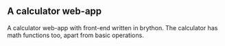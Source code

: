 ## A calculator web-app

A calculator web-app with front-end written in brython. The calculator
has math functions too, apart from basic operations.
